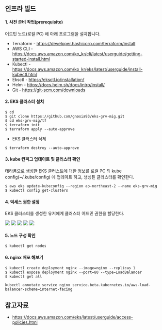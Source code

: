 ## 인프라 빌드 ##

#### 1. 사전 준비 작업(prerequisite) ####

어드민 노드(로컬 PC) 에 아래 프로그램을 설치합니다. 

* Terraform - https://developer.hashicorp.com/terraform/install
* AWS CLI - https://docs.aws.amazon.com/ko_kr/cli/latest/userguide/getting-started-install.html
* Kubectl - https://docs.aws.amazon.com/ko_kr/eks/latest/userguide/install-kubectl.html
* Eksctl - https://eksctl.io/installation/
* Helm - https://docs.helm.sh/docs/intro/install/
* Git - https://git-scm.com/downloads
    
#### 2. EKS 클러스터 설치 ####
```
$ cd
$ git clone https://github.com/gnosia93/eks-grv-mig.git
$ cd eks-grv-mig/tf
$ terraform init
$ terraform apply --auto-approve
```

* EKS 클러스터 삭제
```
$ terraform destroy --auto-approve
```

#### 3. kube 컨피그 업데이트 및 클러스터 확인 ####
테라폼으로 생성한 EKS 클러스트에 대한 정보를 로컬 PC 의 kube config(~/.kube/config) 에 업데이트 하고, 생성된 클러스터를 확인한다.
```
$ aws eks update-kubeconfig --region ap-northeast-2 --name eks-grv-mig
$ kubectl config get-clusters
```

#### 4. 억세스 권한 설정 ####

EKS 클러스터를 생성한 유저에게 클러스터 어드민 권한을 할당한다. 

![](https://github.com/gnosia93/eks-grv-mig/blob/main/tutorial/images/eks-access-1.png)
![](https://github.com/gnosia93/eks-grv-mig/blob/main/tutorial/images/eks-access-2.png)
![](https://github.com/gnosia93/eks-grv-mig/blob/main/tutorial/images/eks-access-3.png)
![](https://github.com/gnosia93/eks-grv-mig/blob/main/tutorial/images/eks-access-4.png)
![](https://github.com/gnosia93/eks-grv-mig/blob/main/tutorial/images/eks-access-5.png)


#### 5. 노드 구성 확인 ####
```
$ kubectl get nodes
```


#### 6. nginx 배포 해보기 ####
```
$ kubectl create deployment nginx --image=nginx --replicas 1
$ kubectl expose deployment nginx --port=80 --type=LoadBalancer
$ kubectl get all
```
```
kubectl annotate service nginx service.beta.kubernetes.io/aws-load-balancer-scheme=internet-facing
```


## 참고자료 ##

* https://docs.aws.amazon.com/eks/latest/userguide/access-policies.html


